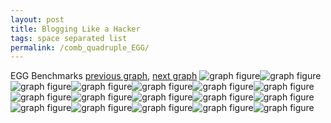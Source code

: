 ```yaml
---
layout: post
title: Blogging Like a Hacker
tags: space separated list
permalink: /comb_quadruple_EGG/
---
```


EGG Benchmarks
[previous graph](../comb_quadruple_CYPHERD/), [next graph](../comb_quadruple_F/)
<img src="./images/quadruple/EGG/EGG-AVL_box.png" alt="graph figure"><img src="./images/quadruple/EGG/EGG-A_box.png" alt="graph figure"><img src="./images/quadruple/EGG/EGG-CYPHERD_box.png" alt="graph figure"><img src="./images/quadruple/EGG/EGG-EGG_box.png" alt="graph figure"><img src="./images/quadruple/EGG/EGG-FACE_box.png" alt="graph figure"><img src="./images/quadruple/EGG/EGG-FLOYD_box.png" alt="graph figure"><img src="./images/quadruple/EGG/EGG-F_box.png" alt="graph figure"><img src="./images/quadruple/EGG/EGG-H_box.png" alt="graph figure"><img src="./images/quadruple/EGG/EGG-JSOND_box.png" alt="graph figure"><img src="./images/quadruple/EGG/EGG-K_box.png" alt="graph figure"><img src="./images/quadruple/EGG/EGG-O_box.png" alt="graph figure"><img src="./images/quadruple/EGG/EGG-PDFD_box.png" alt="graph figure"><img src="./images/quadruple/EGG/EGG-RB_box.png" alt="graph figure"><img src="./images/quadruple/EGG/EGG-ROD_box.png" alt="graph figure"><img src="./images/quadruple/EGG/EGG-SMATRIX_box.png" alt="graph figure"><img src="./images/quadruple/EGG/EGG-SORTD_box.png" alt="graph figure"><img src="./images/quadruple/EGG/EGG-ZB_box.png" alt="graph figure">